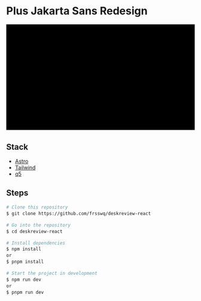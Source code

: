 # Plus Jakarta Sans Redesign

![/public/documentation/img/heroTextAnim.gif](/public/documentation/img/heroTextAnim.gif)

## Stack

- [Astro](https://astro.build/)
- [Tailwind](https://tailwindcss.com/)
- [q5](https://q5js.org/home/)

## Steps

```bash
# Clone this repository
$ git clone https://github.com/frsswq/deskreview-react
```

```bash
# Go into the repository
$ cd deskreview-react
```

```bash
# Install dependencies
$ npm install
or
$ pnpm install
```

```bash
# Start the project in development
$ npm run dev
or
$ pnpm run dev
```
